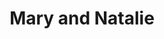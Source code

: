 ---
layout: item
raw_url: https://prdwebappstorage.blob.core.windows.net/kansaspattons/images/gallery-2009-10-18/img58423.jpg
thumb_url: https://prdwebappstorage.blob.core.windows.net/kansaspattons/images/gallery-2009-10-18/thumb_img58423.jpg
post: /kansaspattons/blog/2009/10/18/pumpkin-patch.html
index: 3
title: Mary and Natalie
---